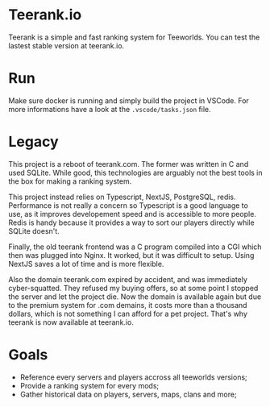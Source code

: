 # Teerank.io

Teerank is a simple and fast ranking system for Teeworlds. You can test the
lastest stable version at teerank.io.

# Run

Make sure docker is running and simply build the project in VSCode.  For more
informations have a look at the `.vscode/tasks.json` file.

# Legacy

This project is a reboot of teerank.com.  The former was written in C and used
SQLite.  While good, this technologies are arguably not the best tools in the
box for making a ranking system.

This project instead relies on Typescript, NextJS, PostgreSQL, redis.
Performance is not really a concern so Typescript is a good language to use, as
it improves developement speed and is accessible to more people.  Redis is handy
because it provides a way to sort our players directly while SQLite doesn't.

Finally, the old teerank frontend was a C program compiled into a CGI which then
was plugged into Nginx.  It worked, but it was difficult to setup.  Using NextJS
saves a lot of time and is more flexible.

Also the domain teerank.com expired by accident, and was immediately
cyber-squatted.  They refused my buying offers, so at some point I stopped the
server and let the project die.  Now the domain is available again but due to
the premium system for .com demains, it costs more than a thousand dollars,
which is not something I can afford for a pet project.  That's why teerank is
now available at teerank.io.

# Goals

  - Reference every servers and players accross all teeworlds versions;
  - Provide a ranking system for every mods;
  - Gather historical data on players, servers, maps, clans and more;
